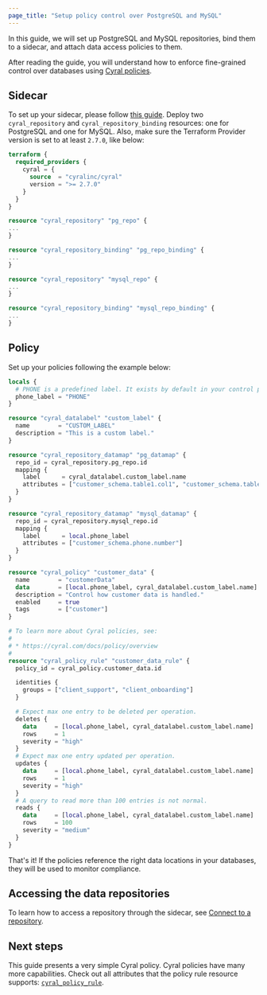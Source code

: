 ```yaml
---
page_title: "Setup policy control over PostgreSQL and MySQL"
---
```


In this guide, we will set up PostgreSQL and MySQL repositories, bind them to a
sidecar, and attach data access policies to them.

After reading the guide, you will understand how to enforce fine-grained control
over databases using [Cyral policies](https://cyral.com/docs/policy/overview/).

## Sidecar

To set up your sidecar, please follow [this
guide](https://registry.terraform.io/providers/cyralinc/cyral/latest/docs/guides/setup_cp_and_deploy_sidecar).
Deploy two `cyral_repository` and `cyral_repository_binding` resources: one for
PostgreSQL and one for MySQL. Also, make sure the Terraform Provider version is
set to at least `2.7.0`, like below:

```terraform
terraform {
  required_providers {
    cyral = {
      source  = "cyralinc/cyral"
      version = ">= 2.7.0"
    }
  }
}

resource "cyral_repository" "pg_repo" {
...
}

resource "cyral_repository_binding" "pg_repo_binding" {
...
}

resource "cyral_repository" "mysql_repo" {
...
}

resource "cyral_repository_binding" "mysql_repo_binding" {
...
}
```

## Policy

Set up your policies following the example below:

```terraform
locals {
  # PHONE is a predefined label. It exists by default in your control plane.
  phone_label = "PHONE"
}

resource "cyral_datalabel" "custom_label" {
  name        = "CUSTOM_LABEL"
  description = "This is a custom label."
}

resource "cyral_repository_datamap" "pg_datamap" {
  repo_id = cyral_repository.pg_repo.id
  mapping {
    label      = cyral_datalabel.custom_label.name
    attributes = ["customer_schema.table1.col1", "customer_schema.table1.col2"]
  }
}

resource "cyral_repository_datamap" "mysql_datamap" {
  repo_id = cyral_repository.mysql_repo.id
  mapping {
    label      = local.phone_label
    attributes = ["customer_schema.phone.number"]
  }
}

resource "cyral_policy" "customer_data" {
  name        = "customerData"
  data        = [local.phone_label, cyral_datalabel.custom_label.name]
  description = "Control how customer data is handled."
  enabled     = true
  tags        = ["customer"]
}

# To learn more about Cyral policies, see:
#
# * https://cyral.com/docs/policy/overview
#
resource "cyral_policy_rule" "customer_data_rule" {
  policy_id = cyral_policy.customer_data.id

  identities {
    groups = ["client_support", "client_onboarding"]
  }

  # Expect max one entry to be deleted per operation.
  deletes {
    data     = [local.phone_label, cyral_datalabel.custom_label.name]
    rows     = 1
    severity = "high"
  }
  # Expect max one entry updated per operation.
  updates {
    data     = [local.phone_label, cyral_datalabel.custom_label.name]
    rows     = 1
    severity = "high"
  }
  # A query to read more than 100 entries is not normal.
  reads {
    data     = [local.phone_label, cyral_datalabel.custom_label.name]
    rows     = 100
    severity = "medium"
  }
}
```

That's it! If the policies reference the right data locations in your databases,
they will be used to monitor compliance.

## Accessing the data repositories

To learn how to access a repository through the sidecar, see [Connect to a
repository](https://cyral.com/docs/connect/repo-connect).

## Next steps

This guide presents a very simple Cyral policy. Cyral policies have many more
capabilities. Check out all attributes that the policy rule resource supports:
[`cyral_policy_rule`](https://registry.terraform.io/providers/cyralinc/cyral/latest/docs/resources/policy_rule).
